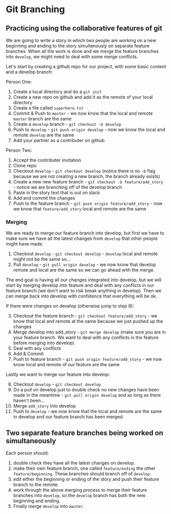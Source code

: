 # Git Branching

## Practicing using the collaborative features of git

We are going to write a story in which two people are working on a new beginning and ending to the story simultenously on separate feature branches. 
When all the work is done and we merge the feature branches into `develop`, we might need to deal with some merge conflicts. 

Let's start by creating a github repo for our project, with some basic content and a develop branch:

Person One:

1. Create a local directory and do a `git init`
2. Create a new repo on github and add it as the remote of your local directory
3. Create a file called `superhero.txt`
4. Commit & Push to `master` - we now know that the local and remote `master` branch are the same
5. Create a `develop` branch - `git checkout -b develop`
6. Push to `develop` - `git push origin develop` - now we know the local and remote `develop` are the same
7. Add your partner as a contributer on github

Person Two:

1. Accept the contributer invitation
2. Clone repo
3. Checkout `develop` - `git checkout develop` (notice there is no `-b` flag because we are not creating a new branch, the branch already exists)
4. Create a new new feature branch - `git checkout -b feature/add_story` - notice we are branching off of the develop branch
5. Paste in the story text that is out on slack
6. Add and commit the changes
7. Push to the feature branch - `git push origin feature/add_story` - now we know that `feature/add_story` local and remote are the same


### Merging

We are ready to merge our feature branch into develop, but first we have to make sure we have all the latest changes from `develop` that other people might have made.

1. Checkout `develop` - `git checkout develop` - `develop` local and remote might not be the same so…
2. Pull `develop` - `git pull origin develop` - we now know that develop remote and local are the same so we can go ahead with the merge. 

The end goal is having all our changes integrated into develop, but we will start by merging develop into feature and deal with any conflicts in our feature branch (we don't want to risk break anything in develop). Then we can merge back into develop with confidence that everything will be ok.

If there were changes on develop (otherwise jump to step 8):

3. Checkout the feature branch - `git checkout feature/add_story` - we know that local and remote at the same because we just pushed up the changes
4. Merge develop into add_story - `git merge develop` (make sure you are in your feature branch. We want to deal with any conflicts in the feature before merging into develop)
5. Deal with any conflicts
6. Add & Commit 
7. Push to feature branch - `git push origin feature/add_story` - we now know local and remote of our feature are the same

Lastly we want to merge our feature into develop:

8. Checkout `develop` - `git checkout develop`
9. Do a pull on develop just to double check no new changes have been made in the meantime - `git pull origin develop` and as long as there haven't been...
10. Merge `add_story` into develop
11. Push to `develop` - we now know that the local and remote are the same in develop and our feature branch has been merged.

## Two separate feature branches being worked on simultaneously

Each person should:

1. double check they have all the latest changes on develop.
2. make their own feature branch, one called `feature/ending` the other `feature/beginning`. These branches should branch off of `develop`.
3. edit either the beginning or ending of the story and push their feature branch to the remote.
4. work through the above merging process to merge their feature branches into `develop`, so the `develop` branch has both the new beginning and ending.
5. Finally merge `develop` into `master`.
